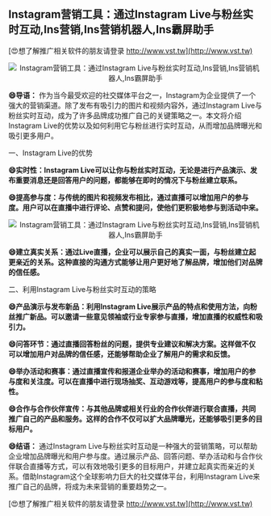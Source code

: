 ## **Instagram营销工具：通过Instagram Live与粉丝实时互动,Ins营销,Ins营销机器人,Ins霸屏助手**

[😍想了解推广相关软件的朋友请登录 http://www.vst.tw](http://www.vst.tw)

 <center><img src="https://vst.tw/MP4/tuiguang/png/0.png" alt="Instagram营销工具：通过Instagram Live与粉丝实时互动,Ins营销,Ins营销机器人,Ins霸屏助手"></center>

**😄导语：**
作为当今最受欢迎的社交媒体平台之一，Instagram为企业提供了一个强大的营销渠道。除了发布有吸引力的图片和视频内容外，通过Instagram Live与粉丝实时互动，成为了许多品牌成功推广自己的关键策略之一。本文将介绍Instagram Live的优势以及如何利用它与粉丝进行实时互动，从而增加品牌曝光和吸引更多用户。

一、Instagram Live的优势

**😄实时性：Instagram Live可以让你与粉丝实时互动，无论是进行产品演示、发布重要消息还是回答用户的问题，都能够在即时的情况下与粉丝建立联系。**

**😄提高参与度：与传统的图片和视频发布相比，通过直播可以增加用户的参与度。用户可以在直播中进行评论、点赞和提问，使他们更积极地参与到活动中来。**

 <center><img src="https://vst.tw/MP4/tuiguang/png/1.png" alt="Instagram营销工具：通过Instagram Live与粉丝实时互动,Ins营销,Ins营销机器人,Ins霸屏助手"></center>

**😄建立真实关系：通过Live直播，企业可以展示自己的真实一面，与粉丝建立起更亲近的关系。这种直接的沟通方式能够让用户更好地了解品牌，增加他们对品牌的信任感。**

二、利用Instagram Live与粉丝实时互动的策略

**😄产品演示与发布新品：利用Instagram Live展示产品的特点和使用方法，向粉丝推广新品。可以邀请一些意见领袖或行业专家参与直播，增加直播的权威性和吸引力。**

**😄问答环节：通过直播回答粉丝的问题，提供专业建议和解决方案。这样做不仅可以增加用户对品牌的信任感，还能够帮助企业了解用户的需求和反馈。**

**😄举办活动和赛事：通过直播宣传和报道企业举办的活动和赛事，增加用户的参与度和关注度。可以在直播中进行现场抽奖、互动游戏等，提高用户的参与度和粘性。**

**😄合作与合作伙伴宣传：与其他品牌或相关行业的合作伙伴进行联合直播，共同推广自己的产品和服务。这样的合作不仅可以扩大品牌曝光，还能够吸引更多的目标用户。**

**😄结语：**
通过Instagram Live与粉丝实时互动是一种强大的营销策略，可以帮助企业增加品牌曝光和用户参与度。通过展示产品、回答问题、举办活动和与合作伙伴联合直播等方式，可以有效地吸引更多的目标用户，并建立起真实而亲近的关系。借助Instagram这个全球影响力巨大的社交媒体平台，利用Instagram Live来推广自己的品牌，将成为未来营销的重要趋势之一。

[😍想了解推广相关软件的朋友请登录 http://www.vst.tw](http://www.vst.tw)



